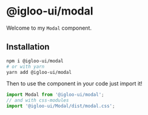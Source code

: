 # @igloo-ui/modal

Welcome to my `Modal` component.

## Installation

```sh
npm i @igloo-ui/modal
# or with yarn
yarn add @igloo-ui/modal
```

Then to use the component in your code just import it!

```js
import Modal from '@igloo-ui/modal';
// and with css-modules
import '@igloo-ui/Modal/dist/modal.css';
```
